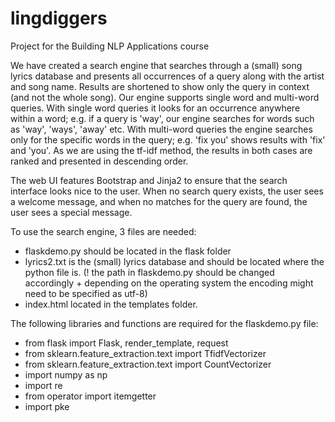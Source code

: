# lingdiggers
Project for the Building NLP Applications course

We have created a search engine that searches through a (small) song lyrics database and presents all occurrences of a query along with the artist and song name. 
Results are shortened to show only the query in context (and not the whole song).
Our engine supports single word and multi-word queries. 
With single word queries it looks for an occurrence anywhere within a word; e.g. if a query is 'way', our engine searches for words such as 'way', 'ways', 'away' etc. 
With multi-word queries the engine searches only for the specific words in the query; e.g. 'fix you' shows results with 'fix' and 'you'.
As we are using the tf-idf method, the results in both cases are ranked and presented in descending order.

The web UI features Bootstrap and Jinja2 to ensure that the search interface looks nice to the user. When no search query exists, the user sees a 
welcome message, and when no matches for the query are found, the user sees a special message.

To use the search engine, 3 files are needed:
- flaskdemo.py should be located in the flask folder
- lyrics2.txt is the (small) lyrics database and should be located where the python file is.
  (! the path in flaskdemo.py should be changed accordingly + depending on the operating system the encoding might need to be specified as utf-8)
- index.html located in the templates folder.

The following libraries and functions are required for the flaskdemo.py file:
- from flask import Flask, render_template, request
- from sklearn.feature_extraction.text import TfidfVectorizer
- from sklearn.feature_extraction.text import CountVectorizer
- import numpy as np
- import re
- from operator import itemgetter
- import pke
